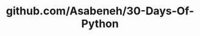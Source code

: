 ---
layout: post
title: github.com/Asabeneh/30-Days-Of-Python
categories: link
tags: [انگلیسی, گیت‌هاب, برنامه‌نویسی]
---